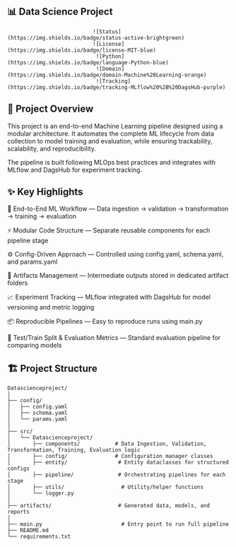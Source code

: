## 📊 Data Science Project
                               ![Status](https://img.shields.io/badge/status-active-brightgreen)
                               ![License](https://img.shields.io/badge/license-MIT-blue)
                                ![Python](https://img.shields.io/badge/language-Python-blue)
                                ![Domain](https://img.shields.io/badge/domain-Machine%20Learning-orange)
                                ![Tracking](https://img.shields.io/badge/tracking-MLflow%20%2B%20DagsHub-purple)
                                

## 📌 Project Overview

This project is an end-to-end Machine Learning pipeline designed using a modular architecture.
It automates the complete ML lifecycle from data collection to model training and evaluation, while ensuring trackability, scalability, and reproducibility.

The pipeline is built following MLOps best practices and integrates with MLflow and DagsHub for experiment tracking.

## ✨ Key Highlights

🧠 End-to-End ML Workflow — Data ingestion → validation → transformation → training → evaluation

⚡ Modular Code Structure — Separate reusable components for each pipeline stage

⚙️ Config-Driven Approach — Controlled using config.yaml, schema.yaml, and params.yaml

📂 Artifacts Management — Intermediate outputs stored in dedicated artifact folders

📈 Experiment Tracking — MLflow integrated with DagsHub for model versioning and metric logging

📦 Reproducible Pipelines — Easy to reproduce runs using main.py

🧪 Test/Train Split & Evaluation Metrics — Standard evaluation pipeline for comparing models

## 🏗️ Project Structure

```text
Datascienceproject/
│
├── config/
│   ├── config.yaml
│   ├── schema.yaml
│   └── params.yaml
│
├── src/
│   └── Datascienceproject/
│       ├── components/           # Data Ingestion, Validation, Transformation, Training, Evaluation logic
│       ├── config/               # Configuration manager classes
│       ├── entity/                # Entity dataclasses for structured configs
│       ├── pipeline/              # Orchestrating pipelines for each stage
│       ├── utils/                  # Utility/helper functions
│       └── logger.py
│
├── artifacts/                     # Generated data, models, and reports
│
├── main.py                         # Entry point to run full pipeline
├── README.md
└── requirements.txt
